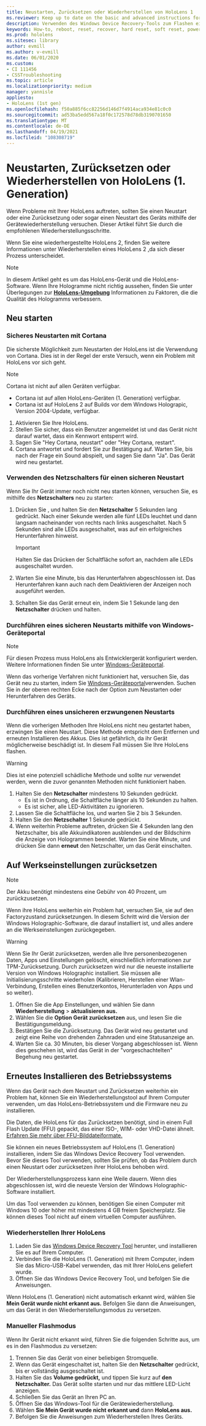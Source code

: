 ```yaml
---
title: Neustarten, Zurücksetzen oder Wiederherstellen von HoloLens 1
ms.reviewer: Keep up to date on the basic and advanced instructions for rebooting or resetting your HoloLens mixed reality device.
description: Verwenden des Windows Device Recovery-Tools zum Flashen eines Bilds auf HoloLens 1. Generation
keywords: How-to, reboot, reset, recover, hard reset, soft reset, power cycle, HoloLens, shut down, wdrt, windows device recovery tool
ms.prod: hololens
ms.sitesec: library
author: evmill
ms.author: v-evmill
ms.date: 06/01/2020
ms.custom:
- CI 111456
- CSSTroubleshooting
ms.topic: article
ms.localizationpriority: medium
manager: yannisle
appliesto:
- HoloLens (1st gen)
ms.openlocfilehash: f50a885f6cc82256d146d7f4914aca934e81c0c0
ms.sourcegitcommit: ad53ba5edd567a18f0c172578d78db3190701650
ms.translationtype: MT
ms.contentlocale: de-DE
ms.lasthandoff: 04/19/2021
ms.locfileid: "108308719"
---
```

# <a name="restart-reset-or-recover-hololens-1st-gen"></a>Neustarten, Zurücksetzen oder Wiederherstellen von HoloLens (1. Generation)

Wenn Probleme mit Ihrer HoloLens auftreten, sollten Sie einen Neustart oder eine Zurücksetzung oder sogar einen Neustart des Geräts mithilfe der Gerätewiederherstellung versuchen. Dieser Artikel führt Sie durch die empfohlenen Wiederherstellungsschritte.

Wenn Sie eine wiederhergestellte HoloLens 2, finden Sie weitere Informationen unter Wiederherstellen eines HoloLens 2 [,](https://docs.microsoft.com/hololens/hololens-recovery)da sich dieser Prozess unterscheidet.

> [!NOTE]
> In diesem Artikel geht es um das HoloLens-Gerät und die HoloLens-Software. Wenn Ihre Hologramme nicht richtig aussehen, finden Sie unter Überlegungen zur **[HoloLens-Umgebung](hololens-environment-considerations.md)** Informationen zu Faktoren, die die Qualität des Hologramms verbessern.

## <a name="restart"></a>Neu starten

### <a name="do-a-safe-restart-by-using-cortana"></a>Sicheres Neustarten mit Cortana

Die sicherste Möglichkeit zum Neustarten der HoloLens ist die Verwendung von Cortana. Dies ist in der Regel der erste Versuch, wenn ein Problem mit HoloLens vor sich geht.

> [!NOTE] 
> Cortana ist nicht auf allen Geräten verfügbar.
> - Cortana ist auf allen HoloLens-Geräten (1. Generation) verfügbar. 
> - Cortana ist auf HoloLens 2 auf Builds vor dem Windows Holograpic, Version 2004-Update, verfügbar.

1. Aktivieren Sie Ihre HoloLens.
1. Stellen Sie sicher, dass ein Benutzer angemeldet ist und das Gerät nicht darauf wartet, dass ein Kennwort entsperrt wird.
2. Sagen Sie "Hey Cortana, neustart" oder "Hey Cortana, restart".
3. Cortana antwortet und fordert Sie zur Bestätigung auf. Warten Sie, bis nach der Frage ein Sound abspielt, und sagen Sie dann "Ja". Das Gerät wird neu gestartet.

### <a name="use-the-power-button-to-do-a-safe-restart"></a>Verwenden des Netzschalters für einen sicheren Neustart

Wenn Sie Ihr Gerät immer noch nicht neu starten können, versuchen Sie, es mithilfe des **Netzschalters** neu zu starten:

1. Drücken Sie , und halten Sie den **Netzschalter** 5 Sekunden lang gedrückt. Nach einer Sekunde werden alle fünf LEDs leuchtet und dann langsam nacheinander von rechts nach links ausgeschaltet. Nach 5 Sekunden sind alle LEDs ausgeschaltet, was auf ein erfolgreiches Herunterfahren hinweist.
      
   > [!IMPORTANT]
   > Halten Sie das Drücken der Schaltfläche sofort an, nachdem alle LEDs ausgeschaltet wurden.
1. Warten Sie eine Minute, bis das Herunterfahren abgeschlossen ist. Das Herunterfahren kann auch nach dem Deaktivieren der Anzeigen noch ausgeführt werden.
2. Schalten Sie das Gerät erneut ein, indem Sie 1 Sekunde lang den **Netzschalter** drücken und halten.

### <a name="do-a-safe-restart-by-using-windows-device-portal"></a>Durchführen eines sicheren Neustarts mithilfe von Windows-Geräteportal

> [!NOTE]
> Für diesen Prozess muss HoloLens als Entwicklergerät konfiguriert werden. Weitere Informationen finden Sie unter [Windows-Geräteportal](https://docs.microsoft.com/windows/mixed-reality/using-the-windows-device-portal).

Wenn das vorherige Verfahren nicht funktioniert hat, versuchen Sie, das Gerät neu zu starten, indem Sie [Windows-Geräteportal](https://docs.microsoft.com/windows/mixed-reality/using-the-windows-device-portal)verwenden. Suchen Sie in der oberen rechten Ecke nach der Option zum Neustarten oder Herunterfahren des Geräts.

### <a name="do-an-unsafe-forced-restart"></a>Durchführen eines unsicheren erzwungenen Neustarts

Wenn die vorherigen Methoden Ihre HoloLens nicht neu gestartet haben, erzwingen Sie einen Neustart. Diese Methode entspricht dem Entfernen und erneuten Installieren des Akkus. Dies ist gefährlich, da ihr Gerät möglicherweise beschädigt ist. In diesem Fall müssen Sie Ihre HoloLens flashen.  

> [!WARNING]
> Dies ist eine potenziell schädliche Methode und sollte nur verwendet werden, wenn die zuvor genannten Methoden nicht funktioniert haben.

1. Halten Sie den **Netzschalter** mindestens 10 Sekunden gedrückt.
   - Es ist in Ordnung, die Schaltfläche länger als 10 Sekunden zu halten.
   - Es ist sicher, alle LED-Aktivitäten zu ignorieren.
1. Lassen Sie die Schaltfläche los, und warten Sie 2 bis 3 Sekunden.
1. Halten Sie den **Netzschalter** 1 Sekunde gedrückt.
1. Wenn weiterhin Probleme auftreten,  drücken Sie 4 Sekunden lang den Netzschalter, bis alle Akkuindikatoren ausblenden und der Bildschirm die Anzeige von Hologrammen beendet. Warten Sie eine Minute, und drücken Sie dann **erneut** den Netzschalter, um das Gerät einschalten.

## <a name="reset-to-factory-settings"></a>Auf Werkseinstellungen zurücksetzen

> [!NOTE]
> Der Akku benötigt mindestens eine Gebühr von 40 Prozent, um zurückzusetzen.

Wenn ihre HoloLens weiterhin ein Problem hat, versuchen Sie, sie auf den Factoryzustand zurücksetzungen. In diesem Schritt wird die Version der Windows Holographic-Software, die darauf installiert ist, und alles andere an die Werkseinstellungen zurückgegeben.

>[!WARNING]
> Wenn Sie Ihr Gerät zurücksetzen, werden alle Ihre personenbezogenen Daten, Apps und Einstellungen gelöscht, einschließlich informationen zur TPM-Zurücksetzung. Durch zurücksetzen wird nur die neueste installierte Version von Windows Holographic installiert. Sie müssen alle Initialisierungsschritte wiederholen (Kalibrieren, Herstellen einer Wlan-Verbindung, Erstellen eines Benutzerkontos, Herunterladen von Apps und so weiter).

1. Öffnen Sie die App Einstellungen, und wählen Sie dann **Wiederherstellung**  >  **aktualisieren aus.**
1. Wählen Sie die **Option Gerät zurücksetzen** aus, und lesen Sie die Bestätigungsmeldung.
1. Bestätigen Sie die Zurücksetzung. Das Gerät wird neu gestartet und zeigt eine Reihe von drehenden Zahnraden und eine Statusanzeige an.
1. Warten Sie ca. 30 Minuten, bis dieser Vorgang abgeschlossen ist. Wenn dies geschehen ist, wird das Gerät in der "vorgeschachtelten" Begehung neu gestartet.

## <a name="reinstall-the-operating-system"></a>Erneutes Installieren des Betriebssystems

Wenn das Gerät nach dem Neustart und Zurücksetzen weiterhin ein Problem hat, können Sie ein Wiederherstellungstool auf Ihrem Computer verwenden, um das HoloLens-Betriebssystem und die Firmware neu zu installieren.  

Die Daten, die HoloLens für das Zurücksetzen benötigt, sind in einem Full Flash Update (FFU) gepackt, das einer ISO-, WIM- oder VHD-Datei ähnelt. [Erfahren Sie mehr über FFU-Bilddateiformate.](https://docs.microsoft.com/windows-hardware/manufacture/desktop/wim-vs-ffu-image-file-formats)

Sie können ein neues Betriebssystem auf HoloLens (1. Generation) installieren, indem Sie das Windows Device Recovery Tool verwenden. Bevor Sie dieses Tool verwenden, sollten Sie prüfen, ob das Problem durch einen Neustart oder zurücksetzen ihrer HoloLens behoben wird.

Der Wiederherstellungsprozess kann eine Weile dauern. Wenn dies abgeschlossen ist, wird die neueste Version der Windows Holographic-Software installiert.

Um das Tool verwenden zu können, benötigen Sie einen Computer mit Windows 10 oder höher mit mindestens 4 GB freiem Speicherplatz. Sie können dieses Tool nicht auf einem virtuellen Computer ausführen.

### <a name="recover-your-hololens"></a>Wiederherstellen Ihrer HoloLens

1. Laden Sie das [Windows Device Recovery Tool](https://support.microsoft.com/help/12379/windows-10-mobile-device-recovery-tool-faq) herunter, und installieren Sie es auf Ihrem Computer.
1. Verbinden Sie die HoloLens (1. Generation) mit Ihrem Computer, indem Sie das Micro-USB-Kabel verwenden, das mit Ihrer HoloLens geliefert wurde.
1. Öffnen Sie das Windows Device Recovery Tool, und befolgen Sie die Anweisungen.

Wenn HoloLens (1. Generation) nicht automatisch erkannt wird, wählen Sie **Mein Gerät wurde nicht erkannt aus.** Befolgen Sie dann die Anweisungen, um das Gerät in den Wiederherstellungsmodus zu versetzen.

### <a name="manual-flashing-mode"></a>Manueller Flashmodus

Wenn Ihr Gerät nicht erkannt wird, führen Sie die folgenden Schritte aus, um es in den Flashmodus zu versetzen:

1. Trennen Sie das Gerät von einer beliebigen Stromquelle.
1. Wenn das Gerät eingeschaltet ist, halten Sie den **Netzschalter** gedrückt, bis er vollständig ausgeschaltet ist.
2. Halten Sie das **Volume gedrückt,** und tippen Sie kurz auf **den Netzschalter.** Das Gerät sollte starten und nur das mittlere LED-Licht anzeigen.
3. Schließen Sie das Gerät an Ihren PC an.
4. Öffnen Sie das Windows-Tool für die Gerätewiederherstellung.
5. Wählen **Sie Mein Gerät wurde nicht erkannt und** dann **HoloLens aus.** 
6. Befolgen Sie die Anweisungen zum Wiederherstellen Ihres Geräts.
